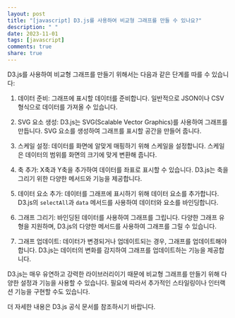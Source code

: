 ```yaml
---
layout: post
title: "[javascript] D3.js를 사용하여 비교형 그래프를 만들 수 있나요?"
description: " "
date: 2023-11-01
tags: [javascript]
comments: true
share: true
---
```


D3.js를 사용하여 비교형 그래프를 만들기 위해서는 다음과 같은 단계를 따를 수 있습니다:

1. 데이터 준비: 그래프에 표시할 데이터를 준비합니다. 일반적으로 JSON이나 CSV 형식으로 데이터를 가져올 수 있습니다.

2. SVG 요소 생성: D3.js는 SVG(Scalable Vector Graphics)를 사용하여 그래프를 만듭니다. SVG 요소를 생성하여 그래프를 표시할 공간을 만들어 줍니다.

3. 스케일 설정: 데이터를 화면에 알맞게 매핑하기 위해 스케일을 설정합니다. 스케일은 데이터의 범위를 화면의 크기에 맞게 변환해 줍니다.

4. 축 추가: X축과 Y축을 추가하여 데이터를 좌표로 표시할 수 있습니다. D3.js는 축을 그리기 위한 다양한 메서드와 기능을 제공합니다.

5. 데이터 요소 추가: 데이터를 그래프에 표시하기 위해 데이터 요소를 추가합니다. D3.js의 `selectAll`과 `data` 메서드를 사용하여 데이터와 요소를 바인딩합니다.

6. 그래프 그리기: 바인딩된 데이터를 사용하여 그래프를 그립니다. 다양한 그래프 유형을 지원하며, D3.js의 다양한 메서드를 사용하여 그래프를 그릴 수 있습니다.

7. 그래프 업데이트: 데이터가 변경되거나 업데이트되는 경우, 그래프를 업데이트해야 합니다. D3.js는 데이터의 변화를 감지하여 그래프를 업데이트하는 기능을 제공합니다.

D3.js는 매우 유연하고 강력한 라이브러리이기 때문에 비교형 그래프를 만들기 위해 다양한 설정과 기능을 사용할 수 있습니다. 필요에 따라서 추가적인 스타일링이나 인터랙션 기능을 구현할 수도 있습니다. 

더 자세한 내용은 D3.js 공식 문서를 참조하시기 바랍니다.